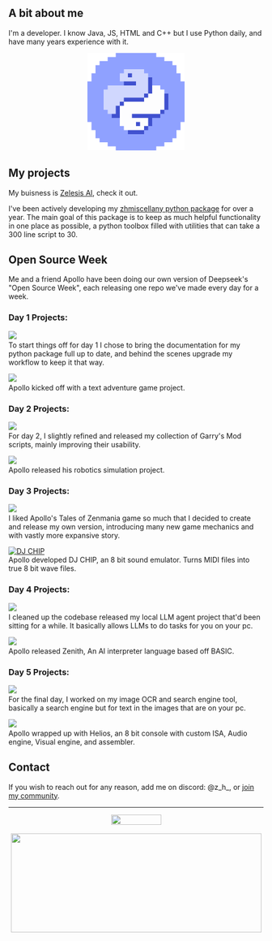 ## A bit about me

I'm a developer. I know Java, JS, HTML and C++ but I use Python daily, and have many years experience with it.

<p align="center">
  <img width="192" height="192" src="https://github.com/zen-ham/zen-ham/blob/main/ezgif-2-c768c797ba.gif?raw=true">
</p>

## My projects
My buisness is [Zelesis AI](https://zelesis.com/), check it out.

I've been actively developing my [zhmiscellany python package](https://github.com/zen-ham/zhmiscellany) for over a year. The main goal of this package is to keep as much helpful functionality in one place as possible, a python toolbox filled with utilities that can take a 300 line script to 30.

## Open Source Week
Me and a friend Apollo have been doing our own version of Deepseek's "Open Source Week", each releasing one repo we've made every day for a week.

### Day 1 Projects:

[![ ](https://img.shields.io/badge/GitHub-Zhmiscellany-blue?logo=github)](https://github.com/zen-ham/zhmiscellany)\
To start things off for day 1 I chose to bring the documentation for my python package full up to date, and behind the scenes upgrade my workflow to keep it that way.

[![ ](https://img.shields.io/badge/GitHub-Tales_of_Zenmania-blue?logo=github)](https://github.com/Ubuntufanboy/tales-of-zenmania)\
Apollo kicked off with a text adventure game project.

### Day 2 Projects:

[![ ](https://img.shields.io/badge/GitHub-GarrysMod_Workshop_Scripts-blue?logo=github)](https://github.com/zen-ham/garrysmod_workshop_scripts)\
For day 2, I slightly refined and released my collection of Garry's Mod scripts, mainly improving their usability.

[![ ](https://img.shields.io/badge/GitHub-Robot_Simulation-blue?logo=github)](https://github.com/Ubuntufanboy/robot-simulation)\
Apollo released his robotics simulation project.

### Day 3 Projects:

[![ ](https://img.shields.io/badge/GitHub-Tales_of_Zenmania_2-blue?logo=github)](https://github.com/zen-ham/tales_of_zenmania_2)\
I liked Apollo's Tales of Zenmania game so much that I decided to create and release my own version, introducing many new game mechanics and with vastly more expansive story.

[![DJ CHIP](https://img.shields.io/badge/GitHub-DJ_CHIP-blue?logo=github)](https://github.com/Ubuntufanboy/DJ-CHIP)\
Apollo developed DJ CHIP, an 8 bit sound emulator. Turns MIDI files into true 8 bit wave files.

### Day 4 Projects:

[![ ](https://img.shields.io/badge/GitHub-Local_LLM_Agent-blue?logo=github)](https://github.com/zen-ham/local_llm_agent)\
I cleaned up the codebase released my local LLM agent project that'd been sitting for a while. It basically allows LLMs to do tasks for you on your pc.

[![ ](https://img.shields.io/badge/GitHub-Zenith-blue?logo=github)](https://github.com/Ubuntufanboy/Zenith)\
Apollo released Zenith, An AI interpreter language based off BASIC.

### Day 5 Projects:

[![ ](https://img.shields.io/badge/GitHub-Search_OCR-blue?logo=github)](https://github.com/zen-ham/Search-OCR)\
For the final day, I worked on my image OCR and search engine tool, basically a search engine but for text in the images that are on your pc.

[![ ](https://img.shields.io/badge/GitHub-Helios-blue?logo=github)](https://github.com/Ubuntufanboy/Helios)\
Apollo wrapped up with Helios, an 8 bit console with custom ISA, Audio engine, Visual engine, and assembler.

## Contact
If you wish to reach out for any reason, add me on discord: @z_h_, or [join my community](https://discord.gg/MfgBB9cPBa).

---
<p align="center">
  <img width="99" height="20" src="https://komarev.com/ghpvc/?username=zen-ham">
</p>


<p align="center">
  <img width="495" height="195" src="https://github-readme-stats.vercel.app/api?username=zen-ham&show_icons=true&theme=radical">
</p>
